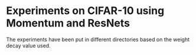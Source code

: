 # Experiments on CIFAR-10 using Momentum and ResNets
The experiments have been put in different directories based on the weight decay value used.
